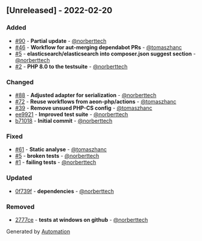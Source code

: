 ## [Unreleased] - 2022-02-20

### Added
- [#90](https://github.com/flow-php/etl-adapter-elasticsearch/pull/90) - **Partial update** - [@norberttech](https://github.com/norberttech)
- [#46](https://github.com/flow-php/etl-adapter-elasticsearch/pull/46) - **Workflow for aut-merging dependabot PRs** - [@tomaszhanc](https://github.com/tomaszhanc)
- [#5](https://github.com/flow-php/etl-adapter-elasticsearch/pull/5) - **elasticsearch/elasticsearch into composer.json suggest section** - [@norberttech](https://github.com/norberttech)
- [#2](https://github.com/flow-php/etl-adapter-elasticsearch/pull/2) - **PHP 8.0 to the testsuite** - [@norberttech](https://github.com/norberttech)

### Changed
- [#88](https://github.com/flow-php/etl-adapter-elasticsearch/pull/88) - **Adjusted adapter for serialization** - [@norberttech](https://github.com/norberttech)
- [#72](https://github.com/flow-php/etl-adapter-elasticsearch/pull/72) - **Reuse workflows from aeon-php/actions** - [@tomaszhanc](https://github.com/tomaszhanc)
- [#39](https://github.com/flow-php/etl-adapter-elasticsearch/pull/39) - **Remove unsued PHP-CS config** - [@tomaszhanc](https://github.com/tomaszhanc)
- [ee9921](https://github.com/flow-php/etl-adapter-elasticsearch/commit/ee9921694b99ee77ca4c047fe530e7832f9f78ac) - **Improved test suite** - [@norberttech](https://github.com/norberttech)
- [b71018](https://github.com/flow-php/etl-adapter-elasticsearch/commit/b710189a7399b0df5b253ae19abf63fc8b3c7e0f) - **Initial commit** - [@norberttech](https://github.com/norberttech)

### Fixed
- [#61](https://github.com/flow-php/etl-adapter-elasticsearch/pull/61) - **Static analyse** - [@tomaszhanc](https://github.com/tomaszhanc)
- [#5](https://github.com/flow-php/etl-adapter-elasticsearch/pull/5) - **broken tests** - [@norberttech](https://github.com/norberttech)
- [#1](https://github.com/flow-php/etl-adapter-elasticsearch/pull/1) - **failing tests** - [@norberttech](https://github.com/norberttech)

### Updated
- [0f739f](https://github.com/flow-php/etl-adapter-elasticsearch/commit/0f739f4cc1c6bc9d4d173ee0078c02ab120d1b76) - **dependencies** - [@norberttech](https://github.com/norberttech)

### Removed
- [2777ce](https://github.com/flow-php/etl-adapter-elasticsearch/commit/2777cea6ad3165ef10c4716d7a2e86f7f34a8ac4) - **tests at windows on github** - [@norberttech](https://github.com/norberttech)

Generated by [Automation](https://github.com/aeon-php/automation)
